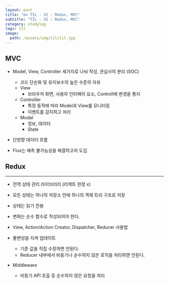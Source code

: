 ```yaml
---
layout: post
title: "ex TIL - 32 : Redux, MVC"
subtitle: "TIL - 32 : Redux, MVC"
category: studylog
tags: til
image:
  path: /assets/img/til/til.jpg
---
```


<!-- more -->

## MVC

- Model, View, Controller 세가지로 나눠 작성, 관심사의 분리 (SOC)
  - 코드 단순화 및 유지보수의 높은 수준의 자유
  - View
    - 브라우저 화면, 사용자 인터페이 요소, Controll에 변경을 통지
  - Controller
    - 특정 동작에 따라 Model과 View를 모니터링
    - 이벤트를 감지하고 처리
  - Model
    - 정보, 데이터
    - State
- 단방향 데이터 흐름

- Flux는 예측 불가능성을 해결하고자 도입

## Redux

---

- 전역 상태 관리 라이브러리 (리액트 한정 x)

- 모든 상태는 하나의 저장소 안에 하나의 객체 트리 구조로 저장

- 상태는 읽기 전용

- 변화는 순수 함수로 작성되어야 한다.

- View, Action/Action Creator, Dispatcher, Reducer 사용법

- 불변성을 지켜 업데이트

  - 기존 값을 직접 수정하면 안된다.
  - Reducer 내부에서 비동기나 순수하지 않은 로직을 처리하면 안된다.

- Middleware
  - 비동기 API 호출 등 순수하지 않은 요청을 처리
